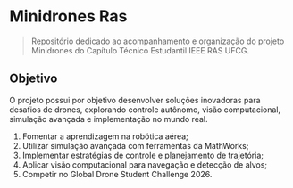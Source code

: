 # Minidrones Ras
> Repositório dedicado ao acompanhamento e organização do projeto Minidrones do Capítulo Técnico Estudantil IEEE RAS UFCG.

## Objetivo 
O projeto possui por objetivo desenvolver soluções inovadoras para desafios de drones, explorando controle autônomo, visão computacional, simulação avançada e implementação no mundo real.

1. Fomentar a aprendizagem na robótica aérea;
2. Utilizar simulação avançada com ferramentas da MathWorks;
3. Implementar estratégias de controle e planejamento de trajetória;
4. Aplicar visão computacional para navegação e detecção de alvos;
5. Competir no Global Drone Student Challenge 2026.
